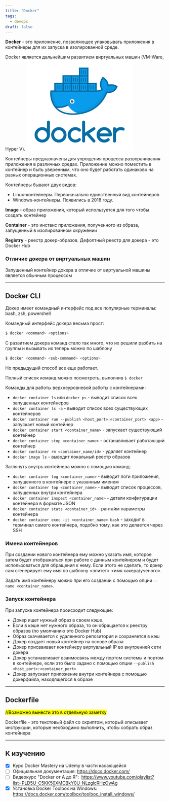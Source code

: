 ```yaml
---
title: "Docker"
tags:
  - devops
draft: false
---
```


**Docker** - это приложение, позволяющее упаковывать приложения в контейнеры для их запуска в изолированной среде.

Docker является дальнейшим развитием виртуальных машин (VM-Ware, Hyper V).
![docker logo](../../images/docker_logo.png)

Контейнеры предназначены для упрощения процесса разворачивания приложения в различных средах. Приложение можно поместить в контейнер и быть уверенным, что оно будет работать одинаково на разных операционных системах.

Контейнеры бывают двух видов:

- Linux-контейнеры. Первоначально единственный вид контейнеров
- Windows-контейнеры. Появились в 2018 году.

**Image** - образ приложения, который используется для того чтобы создать контейнер

**Container** - это инстанс приложения, полученного из образа, запущенный в изолированном окружении

**Registry** - реестр докер-образов. Дефолтный реестр для докера - это Docker Hub

### Отличие докера от виртуальных машин

Запущенный контейнер докера в отличие от виртуальной машины является обычным процессом

---
## Docker CLI

Докер имеет командный интерфейс под все популярные терминалы: bash, zsh, powershell

Командный интерфейс докера весьма прост:
```sh
$ docker <command> <options>
```

С развитием докера команд стало так много, что их решили разбить на группы и вызывать их теперь можно по шаблону
```sh
$ docker <command> <sub-command> <options>
```

Но предыдущий способ все еще работает.

Полный список команд можно посмотреть, выполнив `$ docker`

Команды для работы верхнеуровневой работы с контейнерами:

- `docker container ls` или `docker ps` - выводит список всех запущенных контейнеров
- `docker container ls -a` - выводит список всех существующих контейнеров
- `docker container run --publish <host_port>:<container_port> <app>` - запускает новый контейнер
- `docker container start <container_name>` - запускает существующий контейнер
- `docker container stop <container_name>` - останавливает работающий контейнер
- `docker container rm <container_name/id>` - удаляет контейнер
- `docker image ls` - выводит локальный реестр образов

Заглянуть внутрь контейнера можно с помощью команд:

- `docker container log <container_name>` - выводит логи приложения, запущенного в контейнере с указанным именем
- `docker container top <container_name>` - выводит список процессов, запущенных внутри контейнера
- `docker container inspect <container_name>` - детали конфигурации контейнера в формате JSON
- `docker container stats <container_id>` - рантайм параметры контейнера
- `docker container exec -it <container_name> bash` - заходит в терминал самого контейнера, подобно тому, как это делается через SSH

### Имена контейнеров

При создании нового контейнера ему можно указать имя, которое затем будет отображаться при работе с данным контейнером и будет использоваться для обращения к нему. Если этого не сделать, то докер сам сгенерирует ему имя по шаблону <эпитет> <имя хакера/ученого>.

Задать имя контейнеру можно при его создании с помощью опции `--name <container_name>`.

### Запуск контейнера

При запуске контейнера происходит следующее:

- Докер ищет нужный образ в своем кэше.
- Если в кэше нет нужного образа, то он обращается к реестру образов (по умолчанию это Docker Hub)
- Образ скачивается с удаленного репозитория и сохраняется в кэш
- Докер создает новый контейнер на основе образа
- Докер присваивает контейнеру виртуальный IP во внутренней сети докера
- Докер устанавливает взаимосвязь между портом системы и портом в контейнере, если это было задано с помощью опции `--publish <host_port>:<container_port>`
- Докер запускает приложение внутри контейнера с помощью докерфайла, находящегося в образе

---
## Dockerfile

<mark>//Возможно вынести это в отдельную заметку</mark>

Dockerfile - это текстовый файл со скриптом, который описывает инструкции, которые необходимо выполнить, чтобы собрать образ контейнера

---
## К изучению

- [X] Курс Docker Mastery на Udemy в части касающейся
- [ ] Официальная документация: https://docs.docker.com/
- [ ] Видеокурс "Docker от А до Я":  https://www.youtube.com/playlist?list=PLD5U-C5KK50XMCBkY0U-NLzglcRHzOwAg
- [X] Установка Docker Toolbox на Windows:  https://docs.docker.com/toolbox/toolbox_install_windows/